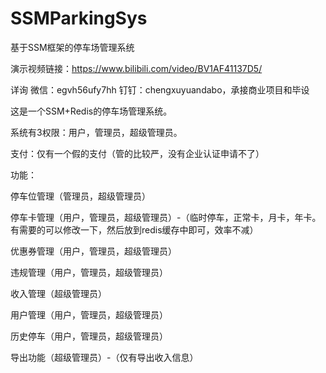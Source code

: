 # SSMParkingSys
基于SSM框架的停车场管理系统

演示视频链接：https://www.bilibili.com/video/BV1AF41137D5/

详询 微信：egvh56ufy7hh 钉钉：chengxuyuandabo，承接商业项目和毕设

这是一个SSM+Redis的停车场管理系统。

系统有3权限：用户，管理员，超级管理员。

支付：仅有一个假的支付（管的比较严，没有企业认证申请不了）

功能：

停车位管理（管理员，超级管理员）

停车卡管理（用户，管理员，超级管理员）-（临时停车，正常卡，月卡，年卡。有需要的可以修改一下，然后放到redis缓存中即可，效率不减）

优惠券管理（用户，管理员，超级管理员）

违规管理（用户，管理员，超级管理员）

收入管理（超级管理员）

用户管理（用户，管理员，超级管理员）

历史停车（用户，管理员，超级管理员）

导出功能（超级管理员）-（仅有导出收入信息）
